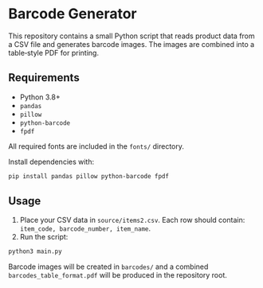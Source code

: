 # Barcode Generator

This repository contains a small Python script that reads product data from a CSV file and generates barcode images. The images are combined into a table‑style PDF for printing.

## Requirements

- Python 3.8+
- `pandas`
- `pillow`
- `python-barcode`
- `fpdf`

All required fonts are included in the `fonts/` directory.

Install dependencies with:

```bash
pip install pandas pillow python-barcode fpdf
```

## Usage

1. Place your CSV data in `source/items2.csv`. Each row should contain:
   `item_code, barcode_number, item_name`.
2. Run the script:

```bash
python3 main.py
```

Barcode images will be created in `barcodes/` and a combined `barcodes_table_format.pdf` will be produced in the repository root.

